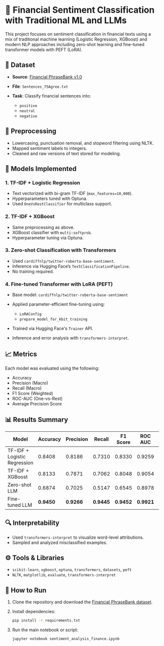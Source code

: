 # 🧠 Financial Sentiment Classification with Traditional ML and LLMs

This project focuses on sentiment classification in financial texts using a mix of traditional machine learning (Logistic Regression, XGBoost) and modern NLP approaches including zero-shot learning and fine-tuned transformer models with PEFT (LoRA).

## 📁 Dataset

* **Source**: [Financial PhraseBank v1.0](https://www.researchgate.net/publication/251231364_FinancialPhraseBank-v10)
* **File**: `Sentences_75Agree.txt`
* **Task**: Classify financial sentences into:

  * `positive`
  * `neutral`
  * `negative`

## 🧹 Preprocessing

* Lowercasing, punctuation removal, and stopword filtering using NLTK.
* Mapped sentiment labels to integers.
* Cleaned and raw versions of text stored for modeling.

## 🧪 Models Implemented

### 1. **TF-IDF + Logistic Regression**

* Text vectorized with bi-gram TF-IDF (`max_features=10,000`).
* Hyperparameters tuned with Optuna.
* Used `OneVsRestClassifier` for multiclass support.

### 2. **TF-IDF + XGBoost**

* Same preprocessing as above.
* XGBoost classifier with `multi:softprob`.
* Hyperparameter tuning via Optuna.

### 3. **Zero-shot Classification with Transformers**

* Used `cardiffnlp/twitter-roberta-base-sentiment`.
* Inference via Hugging Face’s `TextClassificationPipeline`.
* No training required.

### 4. **Fine-tuned Transformer with LoRA (PEFT)**

* Base model: `cardiffnlp/twitter-roberta-base-sentiment`
* Applied parameter-efficient fine-tuning using:

  * `LoRAConfig`
  * `prepare_model_for_kbit_training`
* Trained via Hugging Face's `Trainer` API.
* Inference and error analysis with `transformers-interpret`.

## 📈 Metrics

Each model was evaluated using the following:

* Accuracy
* Precision (Macro)
* Recall (Macro)
* F1 Score (Weighted)
* ROC-AUC (One-vs-Rest)
* Average Precision Score

## 📊 Results Summary

| Model                       | Accuracy | Precision | Recall | F1 Score | ROC AUC | Avg. Precision |
|----------------------------|----------|-----------|--------|----------|---------|----------------|
| TF-IDF + Logistic Regression | 0.8408   | 0.8186    | 0.7310 | 0.8330   | 0.9259  | 0.8539         |
| TF-IDF + XGBoost            | 0.8133   | 0.7871    | 0.7062 | 0.8048   | 0.9054  | 0.8180         |
| Zero-shot LLM               | 0.6874   | 0.7025    | 0.5147 | 0.6545   | 0.8978  | 0.7811         |
| Fine-tuned LLM              | **0.9450**   | **0.9266**    | **0.9445** | **0.9452**   | **0.9921**  | **0.9851**         |


## 🔍 Interpretability

* Used `transformers-interpret` to visualize word-level attributions.
* Sampled and analyzed misclassified examples.

## ⚙️ Tools & Libraries

* `scikit-learn`, `xgboost`, `optuna`, `transformers`, `datasets`, `peft`
* `NLTK`, `matplotlib`, `evaluate`, `transformers-interpret`

## 📝 How to Run

1. Clone the repository and download the [Financial PhraseBank dataset](https://www.researchgate.net/publication/251231364_FinancialPhraseBank-v10).
2. Install dependencies:

   ```bash
   pip install -r requirements.txt
   ```
3. Run the main notebook or script:

   ```bash
   jupyter notebook sentiment_analysis_finance.ipynb
   ```
